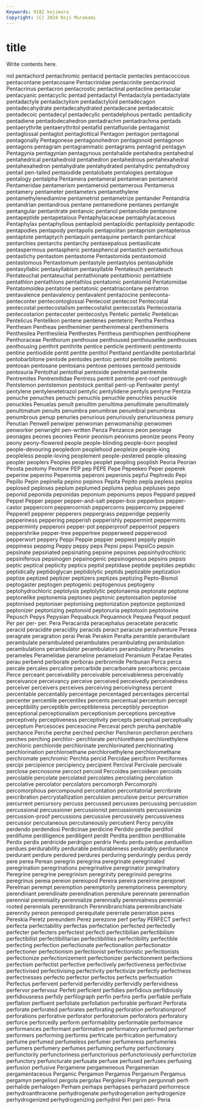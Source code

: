 ```yaml
---
Keywords: 9182 kojimura
Copyright: (C) 2024 Koji Murakami
---
```


# title

Write contents here.



nol pentachord pentachromic pentacid
pentacle pentacles pentacoccous pentacontane pentacosane Pentacrinidae pentacrinite pentacrinoid Pentacrinus pentacron
pentacrostic pentactinal pentactine pentacular pentacyanic pentacyclic pentad pentadactyl Pentadactyla pentadactylate
pentadactyle pentadactylism pentadactyloid pentadecagon pentadecahydrate pentadecahydrated pentadecane pentadecatoic pentadecoic pentadecyl
pentadecylic pentadelphous pentadic pentadicity pentadiene pentadodecahedron pentadrachm pentadrachma pentads pentaerythrite
pentaerythritol pentafid pentafluoride pentagamist pentaglossal pentaglot pentaglottical Pentagon pentagon pentagonal
pentagonally Pentagonese pentagonohedron pentagonoid pentagonon pentagons pentagram pentagrammatic pentagrams pentagrid
pentagyn Pentagynia pentagynian pentagynous pentahalide pentahedra pentahedral pentahedrical pentahedroid pentahedron
pentahedrous pentahexahedral pentahexahedron pentahydrate pentahydrated pentahydric pentahydroxy pentail pen-tailed pentaiodide
pentalobate pentalogies pentalogue pentalogy pentalpha Pentamera pentameral pentameran pentamerid Pentameridae
pentamerism pentameroid pentamerous Pentamerus pentamery pentameter pentameters pentamethylene pentamethylenediamine pentametrist
pentametrize pentander Pentandria pentandrian pentandrous pentane pentanedione pentanes pentangle pentangular
pentanitrate pentanoic pentanol pentanolide pentanone pentapeptide pentapetalous Pentaphylacaceae pentaphylacaceous Pentaphylax
pentaphyllous pentaploid pentaploidic pentaploidy pentapodic pentapodies pentapody pentapolis pentapolitan pentaprism
pentapterous pentaptote pentaptych pentaquin pentaquine pentarch pentarchical pentarchies pentarchs pentarchy
pentasepalous pentasilicate pentaspermous pentaspheric pentaspherical pentastich pentastichous pentastichy pentastom pentastome
Pentastomida pentastomoid pentastomous Pentastomum pentastyle pentastylos pentasulphide pentasyllabic pentasyllabism pentasyllable
Pentateuch pentateuch Pentateuchal pentateuchal pentathionate pentathionic pentathlete pentathlon pentathlons pentathlos
pentatomic pentatomid Pentatomidae Pentatomoidea pentatone pentatonic pentatriacontane pentatron pentavalence pentavalency
pentavalent pentazocine penteconta- penteconter pentecontoglossal Pentecost pentecost Pentecostal pentecostal pentecostalism
pentecostalist pentecostals Pentecostaria pentecostarion pentecoster pentecostys Pentelic pentelic Pentelican Pentelicus
Pentelikon pentene pentenes penteteric Pentha Penthea Pentheam Pentheas penthemimer penthemimeral
penthemimeris Penthesilea Penthesileia Penthestes Pentheus penthiophen penthiophene Penthoraceae Penthorum penthouse
penthoused penthouselike penthouses penthousing penthrit penthrite pentice penticle pentimenti pentimento
pentine pentiodide pentit pentite pentitol Pentland pentlandite pentobarbital pentobarbitone pentode
pentodes pentoic pentol pentolite pentomic pentosan pentosane pentosans pentose pentoses
pentosid pentoside pentosuria Pentothal pentothal pentoxide pentremital pentremite Pentremites Pentremitidae
Pentress pentrit pentrite pent-roof pentrough Pentstemon pentstemon pentstock penttail pent-up
Pentwater pentyl pentylene pentylenetetrazol pentylic pentylidene pentyls pentyne Pentzia penuche
penuches penuchi penuchis penuchle penuchles penuckle penuckles Penuelas penult penultim
penultima penultimate penultimately penultimatum penults penumbra penumbrae penumbral penumbras penumbrous
penup penuries penurious penuriously penuriousness penury Penutian Penwell penwiper penwoman
penwomanship penwomen penworker penwright pen-written Penza Penzance peon peonage peonages
peones peonies Peonir peonism peonisms peonize peons Peony peony peony-flowered
people people-blinding people-born peopled people-devouring peopledom peoplehood peopleize people-king peopleless
people-loving peoplement people-pestered people-pleasing peopler peoplers Peoples peoples peoplet peopling
peoplish Peoria Peorian Peosta peotomy Peotone PEP pep PEPE Pepe
Pepeekeo Peper peperek peperine peperino Peperomia peperoni peperonis pepful Pephredo
Pepi Pepillo Pepin pepinella pepino pepinos Pepita Pepito pepla pepless
peplos peplosed peploses peplum peplumed peplums peplus pepluses pepo peponid
peponida peponidas peponium peponiums pepos Peppard pepped Peppel Pepper pepper
pepper-and-salt pepper-box pepperbox pepper-castor peppercorn peppercornish peppercorns peppercorny peppered Pepperell
pepperer pepperers peppergrass pepperidge pepperily pepperiness peppering pepperish pepperishly peppermint
peppermints pepperminty pepperoni pepper-pot pepperproof pepperroot peppers peppershrike pepper-tree peppertree
pepperweed pepperwood pepperwort peppery Peppi Peppie peppier peppiest peppily peppin
peppiness pepping Peppy peppy peps Pepsi pepsi PepsiCo pepsin pepsinate
pepsinated pepsinating pepsine pepsines pepsinhydrochloric pepsiniferous pepsinogen pepsinogenic pepsinogenous pepsins
pepsis peptic peptical pepticity peptics peptid peptidase peptide peptides peptidic
peptidically peptidoglycan peptidolytic peptids peptizable peptization peptize peptized peptizer peptizers
peptizes peptizing Pepto-Bismol peptogaster peptogen peptogenic peptogenous peptogeny peptohydrochloric peptolysis
peptolytic peptonaemia peptonate peptone peptonelike peptonemia peptones peptonic peptonisation peptonise
peptonised peptoniser peptonising peptonization peptonize peptonized peptonizer peptonizing peptonoid peptonuria
peptotoxin peptotoxine Pepusch Pepys Pepysian Pequabuck Pequannock Pequea Pequot pequot
Per per per- per. Pera Peracarida peracephalus peracetate peracetic peracid
peracidite peracidity peracids peract peracute peradventure Peraea peragrate peragration perai
Perak Perakim Peralta peramble perambulant perambulate perambulated perambulates perambulating perambulation
perambulations perambulator perambulators perambulatory Perameles perameles Peramelidae perameline perameloid Peramium
Peratae Perates perau perbend perborate perborax perbromide Perbunan Perca perca
percale percales percaline percarbide percarbonate percarbonic percase Perce perceant perceivability
perceivable perceivableness perceivably perceivance perceivancy perceive perceived perceivedly perceivedness perceiver
perceivers perceives perceiving perceivingness percent percentable percentably percentage percentaged percentages
percental percenter percentile percentiles percents percentual percentum percept perceptibility perceptible
perceptibleness perceptibly perception perceptional perceptionalism perceptionism perceptions perceptive perceptively perceptiveness
perceptivity percepts perceptual perceptually perceptum Percesoces percesocine Perceval perch percha
perchable perchance Perche perche perched percher Percheron percheron perchers perches
perching perchlor- perchlorate perchlorethane perchlorethylene perchloric perchloride perchlorinate perchlorinated perchlorinating
perchlorination perchloroethane perchloroethylene perchloromethane perchromate perchromic Perchta percid Percidae perciform
Perciformes percipi percipience percipiency percipient Percival Percivale percivale perclose percnosome
percoct percoid Percoidea percoidean percoids percolable percolate percolated percolates percolating
percolation percolative percolator percolators percomorph Percomorphi percomorphous percompound percontation percontatorial
percribrate percribration percrystallization perculsion perculsive percur percurration percurrent percursory percuss
percussed percusses percussing percussion percussional percussioner percussionist percussionists percussionize percussion-proof
percussions percussive percussively percussiveness percussor percutaneous percutaneously percutient Percy percylite
perdendo perdendosi Perdicinae perdicine Perdido perdie perdifoil perdifume perdiligence perdiligent
perdit Perdita perdition perditionable Perdix perdix perdricide perdrigon perdrix Perdu
perdu perdue perduellion perdues perdurability perdurable perdurableness perdurably perdurance perdurant
perdure perdured perdures perduring perduringly perdus perdy pere perea Perean
peregrin peregrina peregrinate peregrinated peregrination peregrinations peregrinative peregrinator peregrinatory Peregrine
peregrine peregrinism peregrinity peregrinoid peregrins peregrinus pereia pereion pereiopod Pereira
pereira pereirine perejonet Perelman perempt peremption peremptorily peremptoriness peremptory perendinant
perendinate perendination perendure perennate perennation perennial perenniality perennialize perennially perennialness
perennial-rooted perennials perennibranch Perennibranchiata perennibranchiate perennity pereon pereopod perequitate pererrate
pererration peres Pereskia Peretz pereundem Perez perezone perf perfay PERFECT
perfect perfecta perfectability perfectas perfectation perfected perfectedly perfecter perfecters perfectest
perfecti perfectibilian perfectibilism perfectibilist perfectibilitarian perfectibilities perfectibility perfectible perfecting perfection
perfectionate perfectionation perfectionator perfectioner perfectionism perfectionist perfectionistic perfectionists perfectionize perfectionizement
perfectionizer perfectionment perfections perfectism perfectist perfective perfectively perfectiveness perfectivise perfectivised
perfectivising perfectivity perfectivize perfectly perfectness perfectnesses perfecto perfector perfectos perfects
perfectuation Perfectus perfervent perfervid perfervidity perfervidly perfervidness perfervor perfervour Perfeti
perficient perfidies perfidious perfidiously perfidiousness perfidy perfilograph perfin perfins perfix
perflable perflate perflation perfluent perfoliate perfoliation perforable perforant Perforata perforate
perforated perforates perforating perforation perforationproof perforations perforative perforator perforatorium perforators
perforatory perforce perforcedly perform performability performable performance performances performant performative
performatory performed performer performers performing performs perfricate perfrication perfumatory perfume
perfumed perfumeless perfumer perfumeress perfumeries perfumers perfumery perfumes perfuming perfumy
perfunctionary perfunctorily perfunctoriness perfunctorious perfunctoriously perfunctorize perfunctory perfuncturate perfusate perfuse
perfused perfuses perfusing perfusion perfusive Pergamene pergameneous Pergamenian pergamentaceous Pergamic
Pergamon Pergamos Pergamum Pergamus pergamyn pergelisol pergola pergolas Pergolesi Pergrim
pergunnah perh perhalide perhalogen Perham perhaps perhapses perhazard perhorresce perhydroanthracene
perhydrogenate perhydrogenation perhydrogenize perhydrogenized perhydrogenizing perhydrol Peri peri peri- Peria
